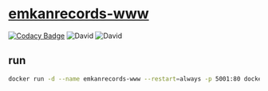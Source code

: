# [emkanrecords-www](https://emkanrecords.com/)

[![Codacy Badge](https://app.codacy.com/project/badge/Grade/a807d963043c443f9d577c8e250c0d97)](https://www.codacy.com/manual/bamdadsabbagh/emkanrecords-www?utm_source=github.com&amp;utm_medium=referral&amp;utm_content=bamdadsabbagh/emkanrecords-www&amp;utm_campaign=Badge_Grade)
![David](https://img.shields.io/david/bamdadsabbagh/bamdadsabbagh-www)
![David](https://img.shields.io/david/dev/bamdadsabbagh/bamdadsabbagh-www)

## run

```bash
docker run -d --name emkanrecords-www --restart=always -p 5001:80 docker.pkg.github.com/bamdadsabbagh/emkanrecords-www/emkanrecords-www:latest
```
